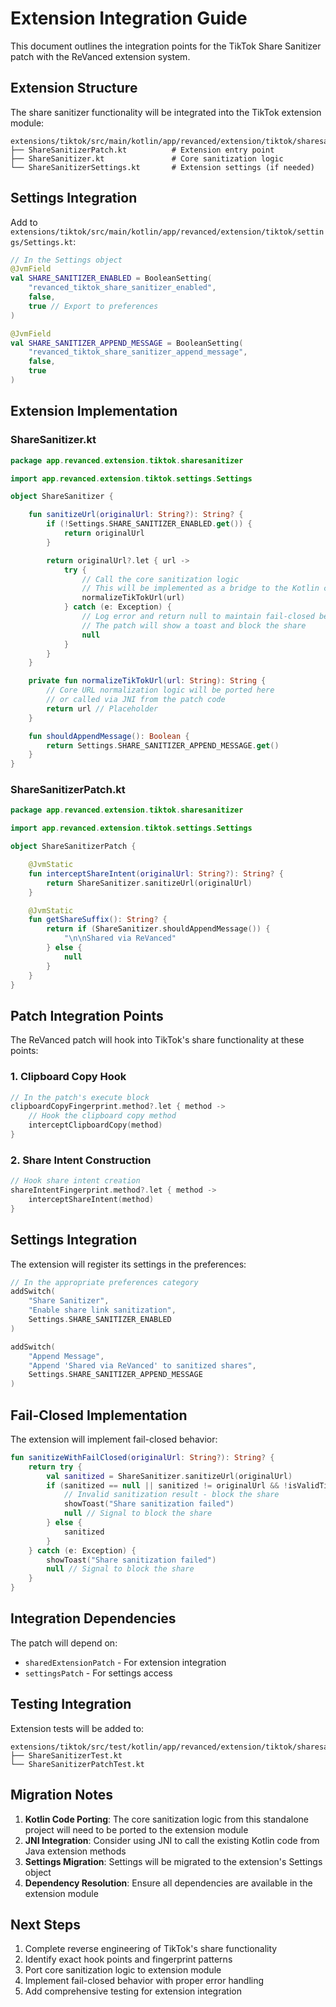 # Extension Integration Guide

This document outlines the integration points for the TikTok Share Sanitizer patch with the ReVanced extension system.

## Extension Structure

The share sanitizer functionality will be integrated into the TikTok extension module:

```
extensions/tiktok/src/main/kotlin/app/revanced/extension/tiktok/sharesanitizer/
├── ShareSanitizerPatch.kt          # Extension entry point
├── ShareSanitizer.kt               # Core sanitization logic
└── ShareSanitizerSettings.kt       # Extension settings (if needed)
```

## Settings Integration

Add to `extensions/tiktok/src/main/kotlin/app/revanced/extension/tiktok/settings/Settings.kt`:

```kotlin
// In the Settings object
@JvmField
val SHARE_SANITIZER_ENABLED = BooleanSetting(
    "revanced_tiktok_share_sanitizer_enabled",
    false,
    true // Export to preferences
)

@JvmField
val SHARE_SANITIZER_APPEND_MESSAGE = BooleanSetting(
    "revanced_tiktok_share_sanitizer_append_message",
    false,
    true
)
```

## Extension Implementation

### ShareSanitizer.kt
```kotlin
package app.revanced.extension.tiktok.sharesanitizer

import app.revanced.extension.tiktok.settings.Settings

object ShareSanitizer {

    fun sanitizeUrl(originalUrl: String?): String? {
        if (!Settings.SHARE_SANITIZER_ENABLED.get()) {
            return originalUrl
        }

        return originalUrl?.let { url ->
            try {
                // Call the core sanitization logic
                // This will be implemented as a bridge to the Kotlin code
                normalizeTikTokUrl(url)
            } catch (e: Exception) {
                // Log error and return null to maintain fail-closed behavior
                // The patch will show a toast and block the share
                null
            }
        }
    }

    private fun normalizeTikTokUrl(url: String): String {
        // Core URL normalization logic will be ported here
        // or called via JNI from the patch code
        return url // Placeholder
    }

    fun shouldAppendMessage(): Boolean {
        return Settings.SHARE_SANITIZER_APPEND_MESSAGE.get()
    }
}
```

### ShareSanitizerPatch.kt
```kotlin
package app.revanced.extension.tiktok.sharesanitizer

import app.revanced.extension.tiktok.settings.Settings

object ShareSanitizerPatch {

    @JvmStatic
    fun interceptShareIntent(originalUrl: String?): String? {
        return ShareSanitizer.sanitizeUrl(originalUrl)
    }

    @JvmStatic
    fun getShareSuffix(): String? {
        return if (ShareSanitizer.shouldAppendMessage()) {
            "\n\nShared via ReVanced"
        } else {
            null
        }
    }
}
```

## Patch Integration Points

The ReVanced patch will hook into TikTok's share functionality at these points:

### 1. Clipboard Copy Hook
```kotlin
// In the patch's execute block
clipboardCopyFingerprint.method?.let { method ->
    // Hook the clipboard copy method
    interceptClipboardCopy(method)
}
```

### 2. Share Intent Construction
```kotlin
// Hook share intent creation
shareIntentFingerprint.method?.let { method ->
    interceptShareIntent(method)
}
```

## Settings Integration

The extension will register its settings in the preferences:

```kotlin
// In the appropriate preferences category
addSwitch(
    "Share Sanitizer",
    "Enable share link sanitization",
    Settings.SHARE_SANITIZER_ENABLED
)

addSwitch(
    "Append Message",
    "Append 'Shared via ReVanced' to sanitized shares",
    Settings.SHARE_SANITIZER_APPEND_MESSAGE
)
```

## Fail-Closed Implementation

The extension will implement fail-closed behavior:

```kotlin
fun sanitizeWithFailClosed(originalUrl: String?): String? {
    return try {
        val sanitized = ShareSanitizer.sanitizeUrl(originalUrl)
        if (sanitized == null || sanitized != originalUrl && !isValidTikTokUrl(sanitized)) {
            // Invalid sanitization result - block the share
            showToast("Share sanitization failed")
            null // Signal to block the share
        } else {
            sanitized
        }
    } catch (e: Exception) {
        showToast("Share sanitization failed")
        null // Signal to block the share
    }
}
```

## Integration Dependencies

The patch will depend on:
- `sharedExtensionPatch` - For extension integration
- `settingsPatch` - For settings access

## Testing Integration

Extension tests will be added to:
```
extensions/tiktok/src/test/kotlin/app/revanced/extension/tiktok/sharesanitizer/
├── ShareSanitizerTest.kt
└── ShareSanitizerPatchTest.kt
```

## Migration Notes

1. **Kotlin Code Porting**: The core sanitization logic from this standalone project will need to be ported to the extension module
2. **JNI Integration**: Consider using JNI to call the existing Kotlin code from Java extension methods
3. **Settings Migration**: Settings will be migrated to the extension's Settings object
4. **Dependency Resolution**: Ensure all dependencies are available in the extension module

## Next Steps

1. Complete reverse engineering of TikTok's share functionality
2. Identify exact hook points and fingerprint patterns
3. Port core sanitization logic to extension module
4. Implement fail-closed behavior with proper error handling
5. Add comprehensive testing for extension integration